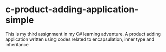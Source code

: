 # c-product-adding-application-simple
This is my third assignment in my C# learning adventure. A product adding application written using codes related to encapsulation, inner type and inheritance
